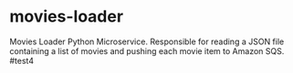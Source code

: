 # movies-loader
Movies Loader Python Microservice. Responsible for reading a JSON file containing a list of movies and pushing each movie item to Amazon SQS.
#test4
